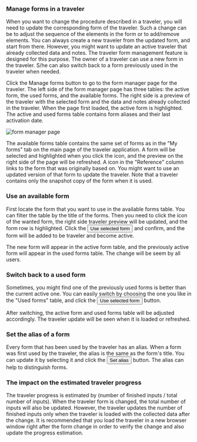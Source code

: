 ### Manage forms in a traveler
When you want to change the procedure described in a traveler, you will need to update the corresponding form of the traveler. Such a change can be to adjust the sequence of the elements in the form or to add/remove elements. You can always create a new traveler from the updated form, and start from there. However, you might want to update an active traveler that already collected data and notes. The traveler form management feature is designed for this purpose. The owner of a traveler can use a new form in the traveler. S/he can also switch back to a form previously used in the traveler when needed.

Click the <a id="manage" class="btn btn-primary">Manage forms</a> button to go to the form manager page for the traveler. The left side of the form manager page has three tables: the active form, the used forms, and the available forms. The right side is a preview of the traveler with the selected form and the data and notes already collected in the traveler. When the page first loaded, the active form is highlighted. The active and used forms table contains form aliases and their last activation date.

<img src="../images/form-manager.png" alt="form manager page">

The available forms table contains the same set of forms as in the "My forms" tab on the main page of the traveler application. A form will be selected and highlighted when you click the <a><i class="fa fa-eye fa-lg"></i></a> icon, and the preview on the right side of the page will be refreshed. A <a><i class="fa fa-edit fa-lg"></i></a> icon in the "Reference" column links to the form that was originally based on. You might want to use an updated version of that form to update the traveler. Note that a traveler contains only the snapshot copy of the form when it is used.

### Use an available form
First locate the form that you want to use in the available forms table. You can filter the table by the title of the forms. Then you need to click the <a><i class="fa fa-eye fa-lg"></i></a> icon of the wanted form, the right side traveler preview will be updated, and the form row is highlighted. Click the <button id="use" class="btn btn-primary"><i class="fa fa-eject fa-lg"></i> <span>Use selected form</span></button> and confirm, and the form will be added to be traveler and become active.

The new form will appear in the active form table, and the previously active form will appear in the used forms table. The change will be seem by all users.

### Switch back to a used form
Sometimes, you might find one of the previously used forms is better than the current active one. You can easily switch by choosing the one you like in the "Used forms" table, and click the <button id="use" class="btn btn-primary"><i class="fa fa-eject fa-lg"></i> <span>Use selected form</span></button> button.

After switching, the active form and used forms table will be adjusted accordingly. The traveler update will be seen when it is loaded or refreshed.

### Set the alias of a form
Every form that has been used by the traveler has an alias. When a form was first used by the traveler, the alias is the same as the form's title. You can update it by selecting it and click the <button id="set-alias" class="btn btn-warning"><i class="fa fa-edit fa-lg"></i> <span>Set alias</span></button> button. The alias can help to distinguish forms.

### The impact on the estimated traveler progress
The traveler progress is estimated by (number of finished inputs / total number of inputs). When the traveler form is changed, the total number of inputs will also be updated. However, the traveler updates the number of finished inputs only when the traveler is loaded with the collected data after the change. It is recommended that you load the traveler in a new browser window right after the form change in order to verify the change and also update the progress estimation.
